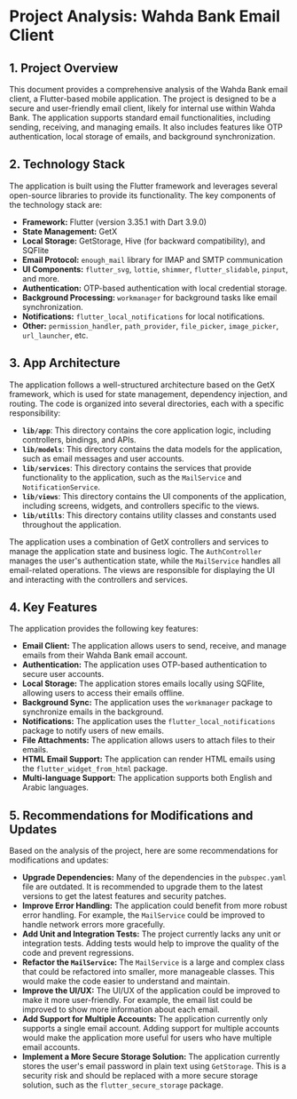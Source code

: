 # Project Analysis: Wahda Bank Email Client

## 1. Project Overview

This document provides a comprehensive analysis of the Wahda Bank email client, a Flutter-based mobile application. The project is designed to be a secure and user-friendly email client, likely for internal use within Wahda Bank. The application supports standard email functionalities, including sending, receiving, and managing emails. It also includes features like OTP authentication, local storage of emails, and background synchronization.




## 2. Technology Stack

The application is built using the Flutter framework and leverages several open-source libraries to provide its functionality. The key components of the technology stack are:

*   **Framework:** Flutter (version 3.35.1 with Dart 3.9.0)
*   **State Management:** GetX
*   **Local Storage:** GetStorage, Hive (for backward compatibility), and SQFlite
*   **Email Protocol:** `enough_mail` library for IMAP and SMTP communication
*   **UI Components:** `flutter_svg`, `lottie`, `shimmer`, `flutter_slidable`, `pinput`, and more.
*   **Authentication:** OTP-based authentication with local credential storage.
*   **Background Processing:** `workmanager` for background tasks like email synchronization.
*   **Notifications:** `flutter_local_notifications` for local notifications.
*   **Other:** `permission_handler`, `path_provider`, `file_picker`, `image_picker`, `url_launcher`, etc.




## 3. App Architecture

The application follows a well-structured architecture based on the GetX framework, which is used for state management, dependency injection, and routing. The code is organized into several directories, each with a specific responsibility:

*   **`lib/app`**: This directory contains the core application logic, including controllers, bindings, and APIs.
*   **`lib/models`**: This directory contains the data models for the application, such as email messages and user accounts.
*   **`lib/services`**: This directory contains the services that provide functionality to the application, such as the `MailService` and `NotificationService`.
*   **`lib/views`**: This directory contains the UI components of the application, including screens, widgets, and controllers specific to the views.
*   **`lib/utills`**: This directory contains utility classes and constants used throughout the application.

The application uses a combination of GetX controllers and services to manage the application state and business logic. The `AuthController` manages the user's authentication state, while the `MailService` handles all email-related operations. The views are responsible for displaying the UI and interacting with the controllers and services.




## 4. Key Features

The application provides the following key features:

*   **Email Client:** The application allows users to send, receive, and manage emails from their Wahda Bank email account.
*   **Authentication:** The application uses OTP-based authentication to secure user accounts.
*   **Local Storage:** The application stores emails locally using SQFlite, allowing users to access their emails offline.
*   **Background Sync:** The application uses the `workmanager` package to synchronize emails in the background.
*   **Notifications:** The application uses the `flutter_local_notifications` package to notify users of new emails.
*   **File Attachments:** The application allows users to attach files to their emails.
*   **HTML Email Support:** The application can render HTML emails using the `flutter_widget_from_html` package.
*   **Multi-language Support:** The application supports both English and Arabic languages.




## 5. Recommendations for Modifications and Updates

Based on the analysis of the project, here are some recommendations for modifications and updates:

*   **Upgrade Dependencies:** Many of the dependencies in the `pubspec.yaml` file are outdated. It is recommended to upgrade them to the latest versions to get the latest features and security patches.
*   **Improve Error Handling:** The application could benefit from more robust error handling. For example, the `MailService` could be improved to handle network errors more gracefully.
*   **Add Unit and Integration Tests:** The project currently lacks any unit or integration tests. Adding tests would help to improve the quality of the code and prevent regressions.
*   **Refactor the `MailService`:** The `MailService` is a large and complex class that could be refactored into smaller, more manageable classes. This would make the code easier to understand and maintain.
*   **Improve the UI/UX:** The UI/UX of the application could be improved to make it more user-friendly. For example, the email list could be improved to show more information about each email.
*   **Add Support for Multiple Accounts:** The application currently only supports a single email account. Adding support for multiple accounts would make the application more useful for users who have multiple email accounts.
*   **Implement a More Secure Storage Solution:** The application currently stores the user's email password in plain text using `GetStorage`. This is a security risk and should be replaced with a more secure storage solution, such as the `flutter_secure_storage` package.


